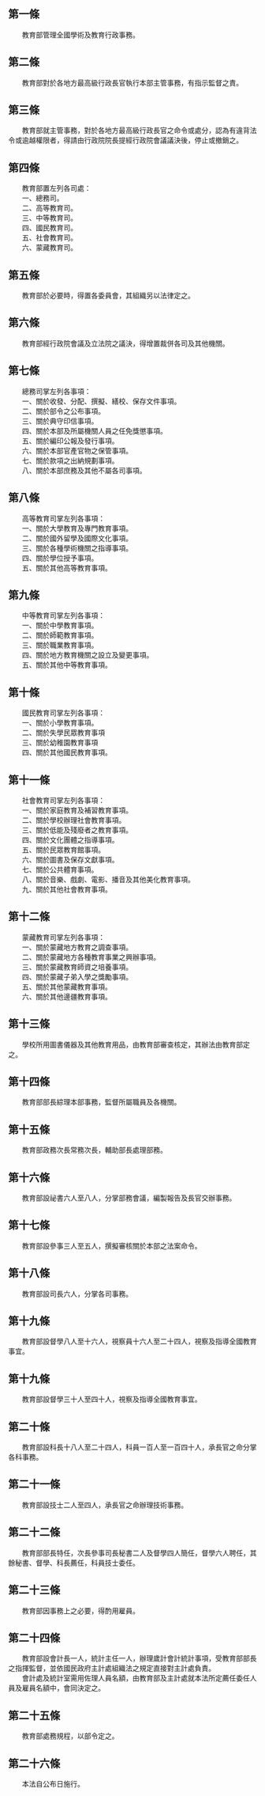 第一條 
-------
　　教育部管理全國學術及教育行政事務。  


第二條 
-------
　　教育部對於各地方最高級行政長官執行本部主管事務，有指示監督之責。  


第三條 
-------
　　教育部就主管事務，對於各地方最高級行政長官之命令或處分，認為有違背法令或逾越權限者，得請由行政院院長提經行政院會議議決後，停止或撤銷之。  


第四條 
-------
　　教育部置左列各司處：  
　　一、總務司。  
　　二、高等教育司。  
　　三、中等教育司。  
　　四、國民教育司。  
　　五、社會教育司。  
　　六、蒙藏教育司。  


第五條 
-------
　　教育部於必要時，得置各委員會，其組織另以法律定之。  


第六條 
-------
　　教育部經行政院會議及立法院之議決，得增置裁併各司及其他機關。  


第七條 
-------
　　總務司掌左列各事項：  
　　一、關於收發、分配、撰擬、繕校、保存文件事項。  
　　二、關於部令之公布事項。  
　　三、關於典守印信事項。  
　　四、關於本部及所屬機關人員之任免獎懲事項。  
　　五、關於編印公報及發行事項。  
　　六、關於本部官產官物之保管事項。  
　　七、關於款項之出納規劃事項。  
　　八、關於本部庶務及其他不屬各司事項。  


第八條 
-------
　　高等教育司掌左列各事項：  
　　一、關於大學教育及專門教育事項。  
　　二、關於國外留學及國際文化事項。  
　　三、關於各種學術機關之指導事項。  
　　四、關於學位授予事項。  
　　五、關於其他高等教育事項。  


第九條 
-------
　　中等教育司掌左列各事項：  
　　一、關於中學教育事項。  
　　二、關於師範教育事項。  
　　三、關於職業教育事項。  
　　四、關於地方教育機關之設立及變更事項。  
　　五、關於其他中等教育事項。  


第十條 
-------
　　國民教育司掌左列各事項：  
　　一、關於小學教育事項。  
　　二、關於失學民眾教育事項  
　　三、關於幼稚園教育事項  
　　四、關於其他國民教育事項。  


第十一條 
---------
　　社會教育司掌左列各事項：  
　　一、關於家庭教育及補習教育事項。  
　　二、關於學校辦理社會教育事項。  
　　三、關於低能及殘廢者之教育事項。  
　　四、關於文化團體之指導事項。  
　　五、關於民眾教育館事項。  
　　六、關於圖書及保存文獻事項。  
　　七、關於公共體育事項。  
　　八、關於音樂、戲劇、電影、播音及其他美化教育事項。  
　　九、關於其他社會教育事項。  


第十二條 
---------
　　蒙藏教育司掌左列各事項：  
　　一、關於蒙藏地方教育之調查事項。  
　　二、關於蒙藏地方各種教育事業之興辦事項。  
　　三、關於蒙藏教育師資之培養事項。  
　　四、關於蒙藏子弟入學之獎勵事項。  
　　五、關於其他蒙藏教育事項。  
　　六、關於其他邊疆教育事項。  


第十三條 
---------
　　學校所用圖書儀器及其他教育用品，由教育部審查核定，其辦法由教育部定之。  


第十四條 
---------
　　教育部部長綜理本部事務，監督所屬職員及各機關。  


第十五條 
---------
　　教育部政務次長常務次長，輔助部長處理部務。  


第十六條 
---------
　　教育部設祕書六人至八人，分掌部務會議，編製報告及長官交辦事務。  


第十七條 
---------
　　教育部設參事三人至五人，撰擬審核關於本部之法案命令。  


第十八條 
---------
　　教育部設司長六人，分掌各司事務。  


第十九條 
---------
　　教育部設督學八人至十六人，視察員十六人至二十四人，視察及指導全國教育事宜。  


第十九條 
---------
　　教育部設督學三十人至四十人，視察及指導全國教育事宜。  


第二十條 
---------
　　教育部設科長十八人至二十四人，科員一百人至一百四十人，承長官之命分掌各科事務。  


第二十一條 
-----------
　　教育部設技士二人至四人，承長官之命辦理技術事務。  


第二十二條 
-----------
　　教育部部長特任，次長參事司長秘書二人及督學四人簡任，督學六人聘任，其餘秘書、督學、科長薦任，科員技士委任。  


第二十三條 
-----------
　　教育部因事務上之必要，得酌用雇員。  


第二十四條 
-----------
　　教育部設會計長一人，統計主任一人，辦理歲計會計統計事項，受教育部部長之指揮監督，並依國民政府主計處組織法之規定直接對主計處負責。  
　　會計處及統計室需用佐理人員名額，由教育部及主計處就本法所定薦任委任人員及雇員名額中，會同決定之。  


第二十五條 
-----------
　　教育部處務規程，以部令定之。  


第二十六條 
-----------
　　本法自公布日施行。